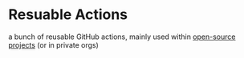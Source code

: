 # Resuable Actions

a bunch of reusable GitHub actions, mainly used within [open-source projects](https://github.com/mkhoatd?tab=repositories) (or in private orgs)
